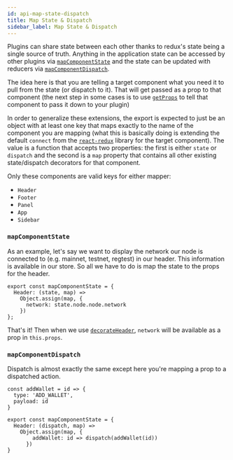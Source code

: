 ```yaml
---
id: api-map-state-dispatch
title: Map State & Dispatch
sidebar_label: Map State & Dispatch
---
```


Plugins can share state between each other thanks to redux's state being a single source of truth. Anything in the application state can be accessed by other plugins via [`mapComponentState`](#mapcomponentstate) and the state can be updated with reducers via [`mapComponentDispatch`](#mapcomponentdispatch).

The idea here is that you are telling a target component what you need it to pull from the state (or dispatch to it). That will get passed as a prop to that component (the next step in some cases is to use [`getProps`](/docs/api-getprops.html) to tell that component to pass it down to your plugin)

In order to generalize these extensions, the export is expected to just be an object with at least one key that maps exactly to the name of the component you are mapping (what this is basically doing is extending the default `connect` from the [`react-redux`](https://github.com/reactjs/react-redux/blob/master/docs/api.md#connectmapstatetoprops-mapdispatchtoprops-mergeprops-options) library for the target component). The value is a function that accepts two properties: the first is either `state` or `dispatch` and the second is a `map` property that contains all other existing state/dispatch decorators for that component.

Only these components are valid keys for either mapper:
- `Header`
- `Footer`
- `Panel`
- `App`
- `Sidebar`

### `mapComponentState`
As an example, let's say we want to display the network our node is connected to (e.g. mainnet, testnet, regtest) in our header. This information is available in our store. So all we have to do is map the state to the props for the header.

```
export const mapComponentState = {
  Header: (state, map) =>
    Object.assign(map, {
      network: state.node.node.network
    })
};
```

That's it! Then when we use [`decorateHeader`](/docs/api-decorate.html#decorateHeader), `network` will be available as a prop in `this.props`.

### `mapComponentDispatch`
Dispatch is almost exactly the same except here you're mapping a prop to a dispatched action.

```
const addWallet = id => {
  type: 'ADD_WALLET',
  payload: id
}

export const mapComponentState = {
  Header: (dispatch, map) =>
    Object.assign(map, {
        addWallet: id => dispatch(addWallet(id))
      })
}
